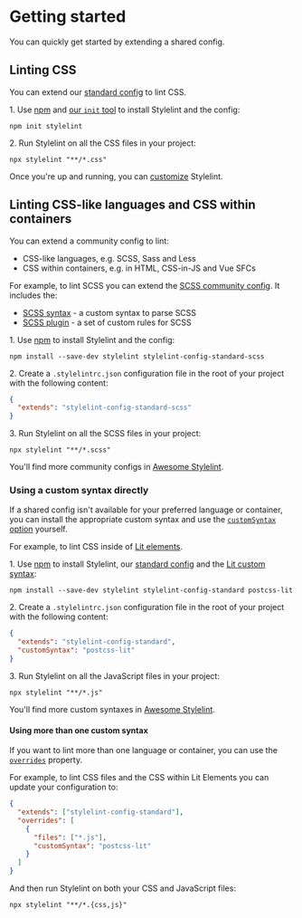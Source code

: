 # Getting started

You can quickly get started by extending a shared config.

## Linting CSS

You can extend our [standard config](https://www.npmjs.com/package/stylelint-config-standard) to lint CSS.

1\. Use [npm](https://docs.npmjs.com/about-npm/) and [our `init` tool](https://www.npmjs.com/package/create-stylelint) to install Stylelint and the config:

```shell
npm init stylelint
```

2\. Run Stylelint on all the CSS files in your project:

```shell
npx stylelint "**/*.css"
```

Once you're up and running, you can [customize](./customize.md) Stylelint.

## Linting CSS-like languages and CSS within containers

You can extend a community config to lint:

- CSS-like languages, e.g. SCSS, Sass and Less
- CSS within containers, e.g. in HTML, CSS-in-JS and Vue SFCs

For example, to lint SCSS you can extend the [SCSS community config](https://www.npmjs.com/package/stylelint-config-standard-scss). It includes the:

- [SCSS syntax](https://www.npmjs.com/package/postcss-scss) - a custom syntax to parse SCSS
- [SCSS plugin](https://www.npmjs.com/package/stylelint-scss) - a set of custom rules for SCSS

1\. Use [npm](https://docs.npmjs.com/about-npm/) to install Stylelint and the config:

```shell
npm install --save-dev stylelint stylelint-config-standard-scss
```

2\. Create a `.stylelintrc.json` configuration file in the root of your project with the following content:

```json
{
  "extends": "stylelint-config-standard-scss"
}
```

3\. Run Stylelint on all the SCSS files in your project:

```shell
npx stylelint "**/*.scss"
```

You'll find more community configs in [Awesome Stylelint](https://github.com/stylelint/awesome-stylelint#readme).

### Using a custom syntax directly

If a shared config isn't available for your preferred language or container, you can install the appropriate custom syntax and use the [`customSyntax` option](../user-guide/options.md#customsyntax) yourself.

For example, to lint CSS inside of [Lit elements](https://lit.dev/).

1\. Use [npm](https://docs.npmjs.com/about-npm/) to install Stylelint, our [standard config](https://www.npmjs.com/package/stylelint-config-standard) and the [Lit custom syntax](https://www.npmjs.com/package/postcss-lit):

```shell
npm install --save-dev stylelint stylelint-config-standard postcss-lit
```

2\. Create a `.stylelintrc.json` configuration file in the root of your project with the following content:

```json
{
  "extends": "stylelint-config-standard",
  "customSyntax": "postcss-lit"
}
```

3\. Run Stylelint on all the JavaScript files in your project:

```shell
npx stylelint "**/*.js"
```

You'll find more custom syntaxes in [Awesome Stylelint](https://github.com/stylelint/awesome-stylelint#custom-syntaxes).

#### Using more than one custom syntax

If you want to lint more than one language or container, you can use the [`overrides`](configure.md#overrides) property.

For example, to lint CSS files and the CSS within Lit Elements you can update your configuration to:

```json
{
  "extends": ["stylelint-config-standard"],
  "overrides": [
    {
      "files": ["*.js"],
      "customSyntax": "postcss-lit"
    }
  ]
}
```

And then run Stylelint on both your CSS and JavaScript files:

```shell
npx stylelint "**/*.{css,js}"
```
